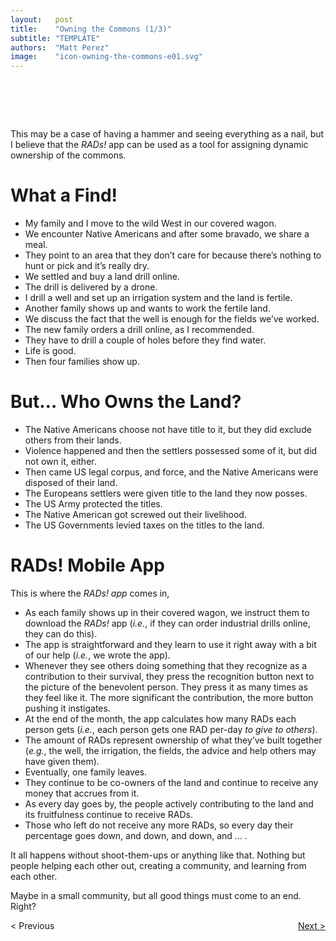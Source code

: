 ```yaml
---
layout:   post
title:    "Owning the Commons (1/3)"
subtitle: "TEMPLATE"
authors:  "Matt Perez"
image:    "icon-owning-the-commons-e01.svg"
---
```

<div style="display:none;">
  <p>This may be a case of having a hammer and seeing everything as a nail, but I believe that the <em><span class="_paradigm">RAD</span>s!</em> app can be used as a tool for assigning dynamic ownership of the commons.</p>
</div>

<h1>&nbsp;</h1>
 <p>This may be a case of having a hammer and seeing everything as a nail, but I believe that the <em><span class="_paradigm">RAD</span>s!</em> app can be used as a tool for assigning dynamic ownership of the commons.</p>

<h1>What a Find!</h1>
 <ul>
  <li>My family and I move to the wild West in our covered wagon.</li>
  <li>We encounter Native Americans and after some bravado, we share a meal.</li>
  <li>They point to an area that they don’t care for because there’s nothing to hunt or pick and it’s really dry.</li>
  <li>We settled and buy a land drill online.</li>
  <li>The drill is delivered by a drone.</li>
  <li>I drill a well and set up an irrigation system and the land is fertile.</li>
  <li>Another family shows up and wants to work the fertile land.</li>
  <li>We discuss the fact that the well is enough for the fields we’ve worked.</li>
  <li>The new family orders a drill online, as I recommended.</li>
  <li>They have to drill a couple of holes before they find water.</li>
  <li>Life is good.</li>
  <li>Then four families show up.</li>
 </ul>

<h1>But&hellip; Who Owns the Land?</h1>
 <ul>
  <li>The Native Americans choose not have title to it, but they did exclude others from their lands.</li>
  <li>Violence happened and then the settlers possessed some of it, but did not own it, either.</li>
  <li>Then came US legal corpus, and force, and the Native Americans were disposed of their land.</li>
  <li>The Europeans settlers were given title to the land they now posses.</li>
  <li>The US Army protected the titles.</li>
  <li>The Native American got screwed out their livelihood.</li>
  <li>The US Governments levied taxes on the titles to the land.</li>
 </ul>

<h1>RADs! Mobile App</h1>
 <p>This is where the <em><span class="_paradigm">RAD</span>s! app</em> comes in,</p>
 <ul>
  <li>As each family shows up in their covered wagon, we instruct them to download the <em><span class="_paradigm">RAD</span>s!</em> app (<em>i.e.</em>, if they can order industrial drills online, they can do this).</li>
  <li>The app is straightforward and they learn to use it right away with a bit of our help (<em>i.e.</em>, we wrote the app).</li>
  <li>Whenever they see others doing something that they recognize as a contribution to their survival, they press the recognition button next to the picture of the benevolent person. They press it as many times as they feel like it. The more significant the contribution, the more button pushing it instigates.</li>
  <li>At the end of the month, the app calculates how many <span class="_paradigm">RAD</span>s each person gets (<em>i.e.</em>, each person gets one <span class="_paradigm">RAD</span> per-day <em>to give to others</em>).</li>
  <li>The amount of <span class="_paradigm">RAD</span>s represent ownership of what they’ve built together (<em>e.g.</em>, the well, the irrigation, the fields, the advice and help others may have given them).</li>
  <li>Eventually, one family leaves.</li>
  <li>They continue to be co-owners of the land and continue to receive any money that accrues from it.</li>
  <li>As every day goes by, the people actively contributing to the land and its fruitfulness continue to receive <span class="_paradigm">RAD</span>s.</li>
  <li>Those who left do not receive any more <span class="_paradigm">RAD</span>s, so every day their percentage goes down, and down, and down, and &hellip; .</li>
 </ul>
 <p>It all happens without shoot-them-ups or anything like that. Nothing but people helping each other out, creating a community, and learning from each other.</p>
 <p></p>
 <p>Maybe in a small community, but all good things must come to an end. Right?</p>

<div class="_next">
 <span style="float:left; " >                                                                         &lt; Previous</span>
 <span style="float:right; "><a href="https://radicalcompanies.com/2023/01/09/e02-owning-the-commons">Next &gt;</a></span>
</div>
